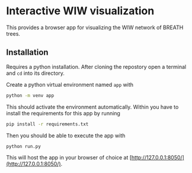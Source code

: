 # Interactive WIW visualization

This provides a browser app for visualizing the WIW network of BREATH trees.

## Installation

Requires a python installation.
After cloning the repostory open a terminal and `cd` into its directory.

Create a python virtual environment named `app` with
```bash
python -m venv app 
```

This should activate the environment automatically.
Within you have to install the requirements for this app by running 
```bash
pip install -r requirements.txt
```

Then you should be able to execute the app with
```bash
python run.py
```

This will host the app in your browser of choice at 
[http://127.0.0.1:8050/](http://127.0.0.1:8050/).
